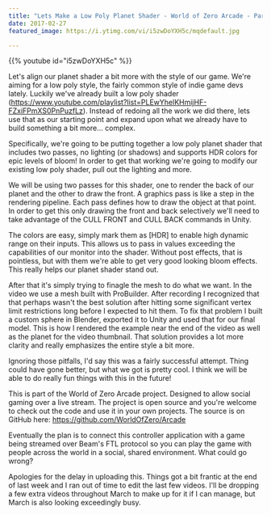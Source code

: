 ```yaml
---
title: "Lets Make a Low Poly Planet Shader - World of Zero Arcade - Part 3"
date: 2017-02-27
featured_image: https://i.ytimg.com/vi/i5zwDoYXH5c/mqdefault.jpg

---
```


{{% youtube id="i5zwDoYXH5c" %}}

Let's align our planet shader a bit more with the style of our game. We're aiming for a low poly style, the fairly common style of indie game devs lately. Luckily we've already built a low poly shader (https://www.youtube.com/playlist?list=PLEwYhelKHmijHF-FZxiFPmXS0PnPuzfLz). Instead of redoing all the work we did there, lets use that as our starting point and expand upon what we already have to build something a bit more... complex.

Specifically, we're going to be putting together a low poly planet shader that includes two passes, no lighting (or shadows) and supports HDR colors for epic levels of bloom! In order to get that working we're going to modify our existing low poly shader, pull out the lighting and more.

We will be using two passes for this shader, one to render the back of our planet and the other to draw the front. A graphics pass is like a step in the rendering pipeline. Each pass defines how to draw the object at that point. In order to get this only drawing the front and back selectively we'll need to take advantage of the CULL FRONT and CULL BACK commands in Unity.

The colors are easy, simply mark them as [HDR] to enable high dynamic range on their inputs. This allows us to pass in values exceeding the capabilities of our monitor into the shader. Without post effects, that is pointless, but with them we're able to get very good looking bloom effects. This really helps our planet shader stand out.

After that it's simply trying to finagle the mesh to do what we want. In the video we use a mesh built with ProBuilder. After recording I recognized that that perhaps wasn't the best solution after hitting some significant vertex limit restrictions long before I expected to hit them. To fix that problem I built a custom sphere in Blender, exported it to Unity and used that for our final model. This is how I rendered the example near the end of the video as well as the planet for the video thumbnail. That solution provides a lot more clarity and really emphasizes the entire style a bit more.

Ignoring those pitfalls, I'd say this was a fairly successful attempt. Thing could have gone better, but what we got is pretty cool. I think we will be able to do really fun things with this in the future!


This is part of the World of Zero Arcade project. Designed to allow social gaming over a live stream. The project is open source and you're welcome to check out the code and use it in your own projects. The source is on GitHub here: https://github.com/WorldOfZero/Arcade

Eventually the plan is to connect this controller application with a game being streamed over Beam's FTL protocol so you can play the game with people across the world in a social, shared environment. What could go wrong?


Apologies for the delay in uploading this. Things got a bit frantic at the end of last week and I ran out of time to edit the last few videos. I'll be dropping a few extra videos throughout March to make up for it if I can manage, but March is also looking exceedingly busy.